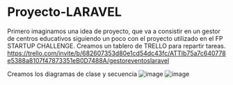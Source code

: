 # Proyecto-LARAVEL
Primero imaginamos una idea de proyecto, que va a consistir en un gestor de centros educativos siguiendo un poco con el proyecto utilizado en el FP STARTUP CHALLENGE.
Creamos un tablero de TRELLO para repartir tareas.
https://trello.com/invite/b/682607353d80e1cd54dc43fc/ATTIb75a7c640778e5388a8107f47873351eB0D7488A/gestoreventoslaravel

Creamos los diagramas de clase y secuencia
![image](https://github.com/user-attachments/assets/743abad6-1c72-4b94-aeb7-85f2d469139f)
![image](https://github.com/user-attachments/assets/fc62c635-fdd9-41d6-bede-91c694f71ca9)

